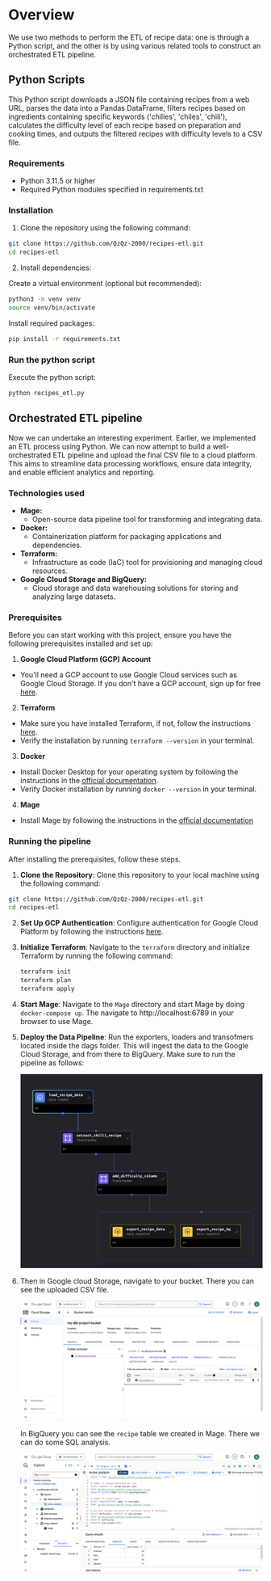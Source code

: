 # Overview
We use two methods to perform the ETL of recipe data: one is through a Python script, and the other is by using various related tools to construct an orchestrated ETL pipeline.

## Python Scripts

This Python script downloads a JSON file containing recipes from a web URL, parses the data into a Pandas DataFrame, filters recipes based on ingredients containing specific keywords ('chilies', 'chiles', 'chili'), calculates the difficulty level of each recipe based on preparation and cooking times, and outputs the filtered recipes with difficulty levels to a CSV file.

### Requirements

- Python 3.11.5 or higher
- Required Python modules specified in requirements.txt

### Installation

1. Clone the repository using the following command:
```bash
git clone https://github.com/QzQz-2000/recipes-etl.git
cd recipes-etl
```

2. Install dependencies:

Create a virtual environment (optional but recommended):

```bash
python3 -m venv venv
source venv/bin/activate
```

Install required packages:

```bash
pip install -r requirements.txt
```

### Run the python script

Execute the python script:

```bash
python recipes_etl.py
```

## Orchestrated ETL pipeline

Now we can undertake an interesting experiment. Earlier, we implemented an ETL process using Python. We can now attempt to build a well-orchestrated ETL pipeline and upload the final CSV file to a cloud platform. This aims to streamline data processing workflows, ensure data integrity, and enable efficient analytics and reporting.

### Technologies used

- **Mage:**
  - Open-source data pipeline tool for transforming and integrating data.
- **Docker:**
  - Containerization platform for packaging applications and dependencies.
- **Terraform:**
  - Infrastructure as code (IaC) tool for provisioning and managing cloud resources.
- **Google Cloud Storage and BigQuery:**
  - Cloud storage and data warehousing solutions for storing and analyzing large datasets.

### Prerequisites

Before you can start working with this project, ensure you have the following prerequisites installed and set up:

1. **Google Cloud Platform (GCP) Account**

- You'll need a GCP account to use Google Cloud services such as Google Cloud Storage. If you don't have a GCP account, sign up for free [here](https://cloud.google.com/free).

2. **Terraform**

- Make sure you have installed Terraform, if not, follow the instructions [here](https://developer.hashicorp.com/terraform/install).
- Verify the installation by running `terraform --version` in your terminal.

3. **Docker**

- Install Docker Desktop for your operating system by following the instructions in the [official documentation](https://docs.docker.com/get-docker/).
- Verify Docker installation by running `docker --version` in your terminal.

4. **Mage**

- Install Mage by following the instructions in the [official documentation](https://docs.mage.ai/introduction/overview)

### Running the pipeline

After installing the prerequisites, follow these steps.

1. **Clone the Repository**: Clone this repository to your local machine using the following command:

  ```bash
  git clone https://github.com/QzQz-2000/recipes-etl.git
  cd recipes-etl
   ```

2. **Set Up GCP Authentication**: Configure authentication for Google Cloud Platform by following the instructions [here](https://cloud.google.com/docs/authentication/getting-started).

3. **Initialize Terraform**: Navigate to the `terraform` directory and initialize Terraform by running the following command:

   ```bash
   terraform init
   terraform plan
   terraform apply
   ```

4. **Start Mage**: Navigate to the `Mage` directory and start Mage by doing `docker-compose up`. The navigate to http://localhost:6789 in your browser to use Mage.

5. **Deploy the Data Pipeline**: Run the exporters, loaders and transofmers located inside the dags folder. This will ingest the data to the Google Cloud Storage, and from there to BigQuery. Make sure to run the pipeline as follows:

   ![f1](./images/f1.png)

6. Then in Google cloud Storage, navigate to your bucket. There you can see the uploaded CSV file. 

   ![gcs](./images/gcs.png)

   In BigQuery you can see the `recipe` table we created in Mage. There we can do some SQL analysis.

   ![bq](./images/bq.png)
